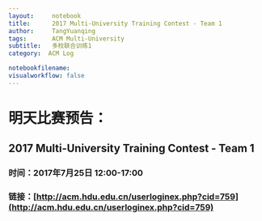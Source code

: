 ```yaml
---
layout:     notebook
title:      2017 Multi-University Training Contest - Team 1
author:     TangYuanqing
tags: 		ACM Multi-University
subtitle:   多校联合训练1
category:  ACM Log

notebookfilename:
visualworkflow: false
---
```



# 明天比赛预告：
## 2017 Multi-University Training Contest - Team 1
### 时间：2017年7月25日 12:00-17:00
### 链接：[http://acm.hdu.edu.cn/userloginex.php?cid=759](http://acm.hdu.edu.cn/userloginex.php?cid=759)
